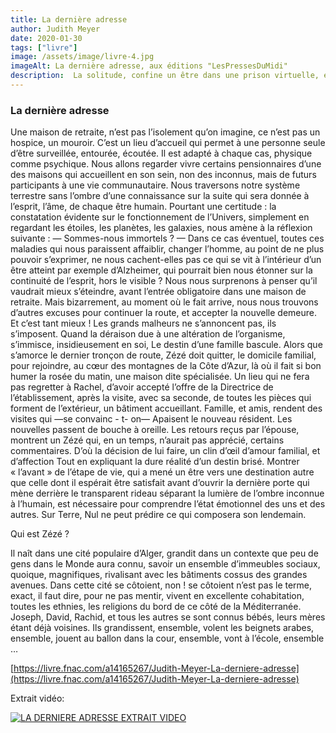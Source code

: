 ```yaml
---
title: La dernière adresse
author: Judith Meyer
date: 2020-01-30
tags: ["livre"]
image: /assets/image/livre-4.jpg
imageAlt: La dernière adresse, aux éditions "LesPressesDuMidi"
description:  La solitude, confine un être dans une prison virtuelle, engendre un mutisme éloquent parce que les journées vont défiler sans qu’aucune visite fasse ouvrir la porte d’un appartement ou d’une maison. Les appels téléphoniques, le temps d’entendre — Oui, je vais bien remplacent-ils la chaleur humaine ? Le Monde, perd tous les repaires nécessaires à la civilisation qui est censé protéger l’homme. Le veau d’or a refait surface, oubliant toutes les valeurs de l’humanité. Ce n’est pas une personne qui entre dans une maison de retraite, c’est Une Vie qui se déplace ! Méditons !
---
```


### La dernière adresse

Une maison de retraite, n’est pas l’isolement qu’on imagine, ce n’est pas un hospice,
un mouroir. C’est un lieu d’accueil qui permet à une personne seule d’être surveillée,
entourée, écoutée. Il est adapté à chaque cas, physique comme psychique.
Nous allons regarder vivre certains pensionnaires d’une des maisons qui accueillent
en son sein, non des inconnus, mais de futurs participants à une vie communautaire.
Nous traversons notre système terrestre sans l’ombre d’une connaissance sur la
suite qui sera donnée à l’esprit, l’âme, de chaque être humain.
Pourtant une certitude : la constatation évidente sur le fonctionnement de l’Univers,
simplement en regardant les étoiles, les planètes, les galaxies, nous amène à la
réflexion suivante :
— Sommes-nous immortels ? —
Dans ce cas éventuel, toutes ces maladies qui nous paraissent affaiblir, changer
l’homme, au point de ne plus pouvoir s’exprimer, ne nous cachent-elles pas ce qui se
vit à l’intérieur d’un être atteint par exemple d’Alzheimer, qui pourrait bien nous
étonner sur la continuité de l’esprit, hors le visible ?
Nous nous surprenons à penser qu’il vaudrait mieux s’éteindre, avant l’entrée
obligatoire dans une maison de retraite. Mais bizarrement, au moment où le fait
arrive, nous nous trouvons d’autres excuses pour continuer la route, et accepter la
nouvelle demeure.
Et c’est tant mieux !
Les grands malheurs ne s’annoncent pas, ils s’imposent.
Quand la déraison due à une altération de l’organisme, s’immisce, insidieusement en
soi,
Le destin d’une famille bascule.
Alors que s’amorce le dernier tronçon de route, Zézé doit quitter, le domicile familial,
pour rejoindre, au cœur des montagnes de la Côte d’Azur, là où il fait si bon humer la
rosée du matin, une maison dite spécialisée. Un lieu qui ne fera pas regretter à
Rachel, d’avoir accepté l’offre de la Directrice de l’établissement, après la visite, avec
sa seconde, de toutes les pièces qui forment de l’extérieur, un bâtiment accueillant.
Famille, et amis, rendent des visites qui
—se convainc - t- on—
Apaisent le nouveau résident. Les nouvelles passent de bouche à oreille.
Les retours reçus par l’épouse, montrent un Zézé qui, en un temps, n’aurait pas
apprécié, certains commentaires.
D’où la décision de lui faire, un clin d’œil d’amour familial, et d’affection
Tout en expliquant la dure réalité d’un destin brisé.
Montrer « l’avant » de l’étape de vie, qui a mené un être vers une destination autre
que celle dont il espérait être satisfait avant d’ouvrir la dernière porte qui mène
derrière le transparent rideau séparant la lumière de l’ombre inconnue à l’humain, est
nécessaire pour comprendre l’état émotionnel des uns et des autres.
Sur Terre, Nul ne peut prédire ce qui composera son lendemain.

Qui est Zézé ?

Il naît dans une cité populaire d’Alger, grandit dans un contexte que peu de gens
dans le Monde aura connu, savoir un ensemble d’immeubles sociaux, quoique,
magnifiques, rivalisant avec les bâtiments cossus des grandes avenues.
Dans cette cité se côtoient, non ! se côtoient n’est pas le terme, exact, il faut dire,
pour ne pas mentir, vivent en excellente cohabitation, toutes les ethnies, les religions
du bord de ce côté de la Méditerranée.
Joseph, David, Rachid, et tous les autres se sont connus bébés, leurs mères étant
déjà voisines. Ils grandissent, ensemble, volent les beignets arabes, ensemble,
jouent au ballon dans la cour, ensemble, vont à l’école, ensemble …

[https://livre.fnac.com/a14165267/Judith-Meyer-La-derniere-adresse](https://livre.fnac.com/a14165267/Judith-Meyer-La-derniere-adresse)

Extrait vidéo:

[![LA DERNIERE ADRESSE EXTRAIT VIDEO](https://img.youtube.com/vi/x3Qp8gkIr-c/0.jpg)](https://www.youtube.com/watch?v=x3Qp8gkIr-c)